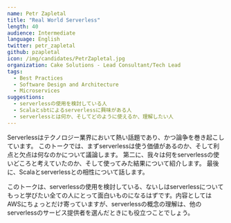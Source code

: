 ```yaml
---
name: Petr Zapletal
title: "Real World Serverless"
length: 40
audience: Intermediate
language: English
twitter: petr_zapletal
github: pzapletal
icon: /img/candidates/PetrZapletal.jpg
organization: Cake Solutions - Lead Consultant/Tech Lead
tags:
  - Best Practices
  - Software Design and Architecture
  - Microservices
suggestions:
  - serverlessの使用を検討している人
  - Scalaとsbtによるserverlessに興味がある人
  - serverlessとは何か、そしてどのように使えるか、理解したい人
---
```

Serverlessはテクノロジー業界において熱い話題であり、かつ論争を巻き起こしています。
このトークでは、まずserverlessは使う価値があるのか、そして利点と欠点は何なのかについて議論します。
第二に、我々は何をserverlessの使いどころと考えていたのか、そして使ってみた結果について紹介します。
最後に、Scalaとserverlessとの相性について話します。

このトークは、serverlessの使用を検討している、ないしはserverlessについてもっと学びたい全ての人にとって面白いものになるはずです。内容としてはAWSにちょっとだけ寄っていますが、serverlessの概念の理解は、他のserverlessのサービス提供者を選んだときにも役立つことでしょう。
